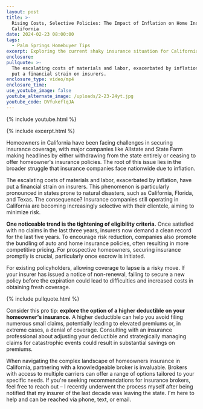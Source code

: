 ```yaml
---
layout: post
title: >-
  Rising Costs, Selective Policies: The Impact of Inflation on Home Insurance in
  California
date: 2024-02-23 08:00:00
tags:
  - Palm Springs Homebuyer Tips
excerpt: Exploring the current shaky insurance situation for Californians.
enclosure:
pullquote: >-
  The escalating costs of materials and labor, exacerbated by inflation, have
  put a financial strain on insurers.
enclosure_type: video/mp4
enclosure_time:
use_youtube_image: false
youtube_alternate_image: /uploads/2-23-24yt.jpg
youtube_code: DVfukeflqJA
---
```

{% include youtube.html %}

{% include excerpt.html %}

Homeowners in California have been facing challenges in securing insurance coverage, with major companies like Allstate and State Farm making headlines by either withdrawing from the state entirely or ceasing to offer homeowner's insurance policies. The root of this issue lies in the broader struggle that insurance companies face nationwide due to inflation.

The escalating costs of materials and labor, exacerbated by inflation, have put a financial strain on insurers. This phenomenon is particularly pronounced in states prone to natural disasters, such as California, Florida, and Texas. The consequence? Insurance companies still operating in California are becoming increasingly selective with their clientele, aiming to minimize risk.

**One noticeable trend is the tightening of eligibility criteria.** Once satisfied with no claims in the last three years, insurers now demand a clean record for the last five years. To encourage risk reduction, companies also promote the bundling of auto and home insurance policies, often resulting in more competitive pricing. For prospective homeowners, securing insurance promptly is crucial, particularly once escrow is initiated.

For existing policyholders, allowing coverage to lapse is a risky move. If your insurer has issued a notice of non-renewal, failing to secure a new policy before the expiration could lead to difficulties and increased costs in obtaining fresh coverage.

{% include pullquote.html %}

Consider this pro tip: **explore the option of a higher deductible on your homeowner's insurance.** A higher deductible can help you avoid filing numerous small claims, potentially leading to elevated premiums or, in extreme cases, a denial of coverage. Consulting with an insurance professional about adjusting your deductible and strategically managing claims for catastrophic events could result in substantial savings on premiums.

When navigating the complex landscape of homeowners insurance in California, partnering with a knowledgeable broker is invaluable. Brokers with access to multiple carriers can offer a range of options tailored to your specific needs. If you're seeking recommendations for insurance brokers, feel free to reach out – I recently underwent the process myself after being notified that my insurer of the last decade was leaving the state. I'm here to help and can be reached via phone, text, or email.